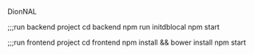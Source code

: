 DionNAL

;;;run backend project
cd backend
npm run initdblocal
npm start

;;;run frontend project
cd frontend
npm install && bower install
npm start

